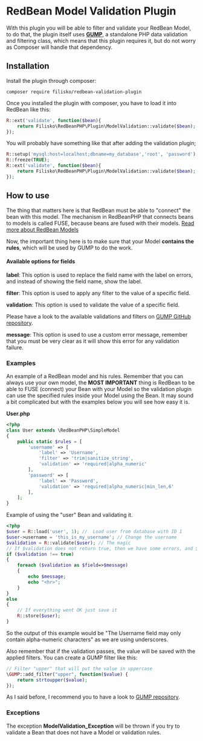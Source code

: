 # RedBean Model Validation Plugin
With this plugin you will be able to filter and validate your RedBean Model, to do that, the plugin itself uses **[GUMP](https://github.com/Wixel/GUMP)**, a standalone PHP data validation and filtering class, which means that this plugin requires it, but do not worry as Composer will handle that dependency.

## Installation
Install the plugin through composer:

`composer require filisko/redbean-validation-plugin`

Once you installed the plugin with composer, you have to load it into RedBean like this:
```php
R::ext('validate', function($bean){
    return Filisko\RedBeanPHP\Plugin\ModelValidation::validate($bean);
});
```

You will probably have something like that after adding the validation plugin;
```php
R::setup('mysql:host=localhost;dbname=my_database','root', 'password');
R::freeze(TRUE);
R::ext('validate', function($bean){
    return Filisko\RedBeanPHP\Plugin\ModelValidation::validate($bean);
});
```


## How to use
The thing that matters here is that RedBean must be able to "connect" the bean with this model. The mechanism in RedBeanPHP that connects beans to models is called FUSE, because beans are fused with their models. [Read more about RedBean Models](http://www.redbeanphp.com/index.php?p=/link_beans)

Now, the important thing here is to make sure that your Model **contains the rules**, which will be used by GUMP to do the work.

#### Available options for fields

**label**: This option is used to replace the field name with the label on errors, and instead of showing the field name, show the label.

**filter**: This option is used to apply any filter to the value of a specific field.

**validation**: This option is used to validate the value of a specific field.

Please have a look to the available validations and filters on [GUMP GitHub repository](https://github.com/Wixel/GUMP).

**message**: This option is used to use a custom error message, remember that you must be very clear as it will show this error for any validation failure.

### Examples

An example of a RedBean model and his rules. Remember that you can always use your own model, the **MOST IMPORTANT** thing is RedBean to be able to FUSE (connect) your Bean with your Model so the validation plugin can use the specified rules inside your Model using the Bean. It may sound a bit complicated but with the examples below you will see how easy it is.

**User.php**
```php
<?php
class User extends \RedBeanPHP\SimpleModel
{
    public static $rules = [
        'username' => [
            'label' => 'Username',
            'filter' => 'trim|sanitize_string',
            'validation' => 'required|alpha_numeric'
        ],
        'password' => [
            'label' => 'Password',
            'validation' => 'required|alpha_numeric|min_len,6'
        ],
    ];
}
```

Example of using the "user" Bean and validating it.
```php
<?php
$user = R::load('user', 1); //  Load user from database with ID 1
$user->username = 'this_is_my_username'; // Change the username
$validation = R::validate($user); // The magic
// If $validation does not return true, then we have some errors, and $validation will return an array of these errors
if ($validation !== true)
{
    foreach ($validation as $field=>$message)
    {
        echo $message;
        echo "<hr>";
    }
}
else
{
    // If everything went OK just save it
    R::store($user);
}
```
So the output of this example would be "The Username field may only contain alpha-numeric characters" as we are using underscores.

Also remember that if the validation passes, the value will be saved with the applied filters. You can create a GUMP filter like this:
```php
// Filter "upper" that will put the value in uppercase
\GUMP::add_filter("upper", function($value) {
    return strtoupper($value);
});
```
As I said before, I recommend you to have a look to [GUMP repository](https://github.com/Wixel/GUMP).

### Exceptions
The exception **ModelValidation_Exception** will be thrown if you try to validate a Bean that does not have a Model or validation rules.

